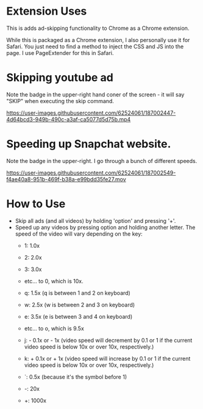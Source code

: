 # Extension Uses
This is adds ad-skipping functionality to Chrome as a Chrome extension.

While this is packaged as a Chrome extension, I also personally use it for Safari. You just need to find a method to inject the CSS and JS into the page. I use PageExtender for this in Safari.

# Skipping youtube ad
Note the badge in the upper-right hand coner of the screen - it will say "SKIP" when executing the skip command.

https://user-images.githubusercontent.com/62524061/187002447-4d64bcd3-949b-490c-a3af-ca5077d5d75b.mp4

# Speeding up Snapchat website.
Note the badge in the upper-right. I go through a bunch of different speeds.

https://user-images.githubusercontent.com/62524061/187002549-f4ae40a8-951b-469f-b38a-e99bdd35fe27.mov

# How to Use
- Skip all ads (and all videos) by holding 'option' and pressing '+'.
- Speed up any videos by pressing option and holding another letter. The speed of the video will vary depending on the key:
    - 1: 1.0x
    - 2: 2.0x
    - 3: 3.0x 
    - etc... to 0, which is 10x.

    - q: 1.5x (q is between 1 and 2 on keyboard)
    - w: 2.5x (w is between 2 and 3 on keyboard)
    - e: 3.5x (e is between 3 and 4 on keyboard) 
    - etc... to o, which is 9.5x

    - j: - 0.1x or - 1x (video speed will decrement by 0.1 or 1 if the current video speed is below 10x or over 10x, respectively.)
    - k: + 0.1x or + 1x (video speed will increase by 0.1 or 1 if the current video speed is below 10x or over 10x, respectively.)

    - `: 0.5x (because it's the symbol before 1)
    - -: 20x
    - +: 1000x
